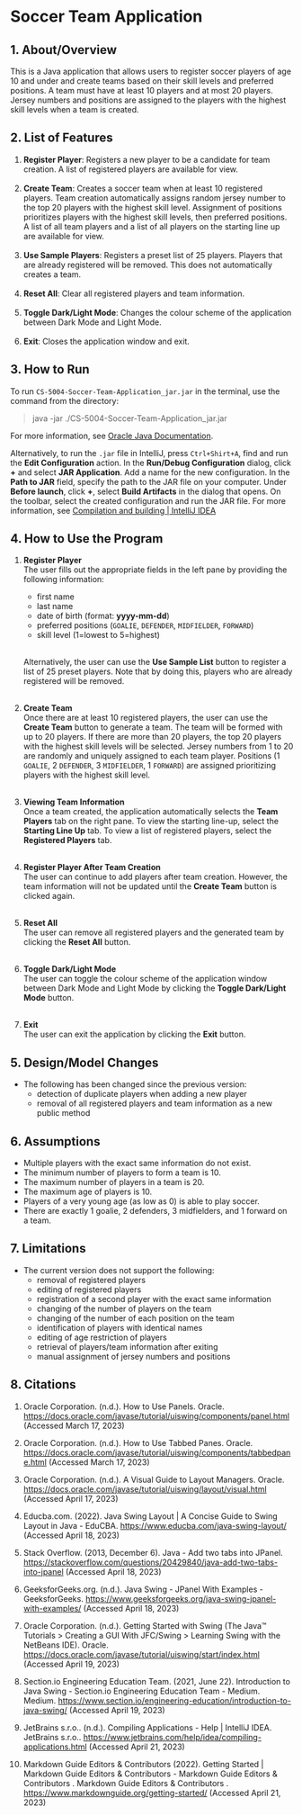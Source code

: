 # Soccer Team Application

## 1. About/Overview

This is a Java application that allows users to register soccer players of age 10 and under and
create teams based on their skill levels and preferred positions.
A team must have at least 10 players and at most 20 players.
Jersey numbers and positions are assigned to the players with the highest skill levels when a team is created.

## 2. List of Features

1. __Register Player__:
   Registers a new player to be a candidate for team creation.
   A list of registered players are available for view.<br><br>
2. __Create Team__:
   Creates a soccer team when at least 10 registered players.
   Team creation automatically assigns random jersey number to the top 20 players with the highest
   skill level.
   Assignment of positions prioritizes players with the highest skill levels, then preferred
   positions.
   A list of all team players and a list of all players on the starting line up are available for
   view.<br><br>
3. __Use Sample Players__:
   Registers a preset list of 25 players. Players that are already registered will be removed.
   This does not automatically creates a team.<br><br>
4. __Reset All__:
   Clear all registered players and team information.<br><br>
5. __Toggle Dark/Light Mode__:
   Changes the colour scheme of the application between Dark Mode and Light Mode.<br><br>
6. __Exit__:
   Closes the application window and exit.<br>

## 3. How to Run

To run `CS-5004-Soccer-Team-Application_jar.jar` in the terminal, use the command from the
directory:
> java -jar ./CS-5004-Soccer-Team-Application_jar.jar

For more information,
see [Oracle Java Documentation](https://docs.oracle.com/javase/tutorial/deployment/jar/run.html).

Alternatively, to run the `.jar` file in IntelliJ, press `Ctrl+Shirt+A`, find and run the __Edit
Configuration__ action.
In the __Run/Debug Configuration__ dialog, click __+__ and select __JAR Application__.
Add a name for the new configuration.
In the __Path to JAR__ field, specify the path to the JAR file on your computer.
Under __Before launch__, click __+__, select __Build Artifacts__ in the dialog that opens.
On the toolbar, select the created configuration and run the JAR file.
For more information,
see [Compilation and building | IntelliJ IDEA](https://www.jetbrains.com/help/idea/compiling-applications.html#run_packaged_jar)

## 4. How to Use the Program

1. __Register Player__<br>
   The user fills out the appropriate fields in the left pane by providing the following
   information:
    * first name
    * last name
    * date of birth (format: __yyyy-mm-dd__)
    * preferred positions (`GOALIE`, `DEFENDER`, `MIDFIELDER`, `FORWARD`)
    * skill level (1=lowest to 5=highest)<br><br>

   Alternatively, the user can use the __Use Sample List__ button to register a list of 25 preset
   players.
   Note that by doing this, players who are already registered will be removed.<br><br>
2. __Create Team__<br>
   Once there are at least 10 registered players, the user can use the __Create Team__ button to
   generate a team.
   The team will be formed with up to 20 players. If there are more than 20 players, the top 20
   players with the highest skill levels will be selected.
   Jersey numbers from 1 to 20 are randomly and uniquely assigned to each team player.
   Positions (1 `GOALIE`, 2 `DEFENDER`, 3 `MIDFIELDER`, 1 `FORWARD`) are assigned prioritizing
   players with the highest skill level.<br><br>

3. __Viewing Team Information__<br>
   Once a team created, the application automatically selects the __Team Players__ tab on the
   right pane.
   To view the starting line-up, select the __Starting Line Up__ tab.
   To view a list of registered players, select the __Registered Players__ tab.<br><br>

4. __Register Player After Team Creation__<br>
   The user can continue to add players after team creation.
   However, the team information will not be updated until the __Create Team__ button is clicked
   again.<br><br>

5. __Reset All__<br>
   The user can remove all registered players and the generated team by clicking the __Reset All__
   button.<br><br>

6. __Toggle Dark/Light Mode__<br>
   The user can toggle the colour scheme of the application window between Dark Mode and Light Mode
   by clicking the __Toggle Dark/Light Mode__ button.<br><br>

7. __Exit__<br>
   The user can exit the application by clicking the __Exit__ button.<br>

## 5. Design/Model Changes

* The following has been changed since the previous version:
    * detection of duplicate players when adding a new player
    * removal of all registered players and team information as a new public method

## 6. Assumptions

* Multiple players with the exact same information do not exist.
* The minimum number of players to form a team is 10.
* The maximum number of players in a team is 20.
* The maximum age of players is 10.
* Players of a very young age (as low as 0) is able to play soccer.
* There are exactly 1 goalie, 2 defenders, 3 midfielders, and 1 forward on a team.

## 7. Limitations

* The current version does not support the following:
    * removal of registered players
    * editing of registered players
    * registration of a second player with the exact same information
    * changing of the number of players on the team
    * changing of the number of each position on the team
    * identification of players with identical names
    * editing of age restriction of players
    * retrieval of players/team information after exiting
    * manual assignment of jersey numbers and positions

## 8. Citations

1. Oracle Corporation. (n.d.). How to Use Panels.
   Oracle. https://docs.oracle.com/javase/tutorial/uiswing/components/panel.html (Accessed March 17, 2023)

2. Oracle Corporation. (n.d.). How to Use Tabbed Panes.
   Oracle. https://docs.oracle.com/javase/tutorial/uiswing/components/tabbedpane.html (Accessed March 17, 2023)

3. Oracle Corporation. (n.d.). A Visual Guide to Layout Managers.
   Oracle. https://docs.oracle.com/javase/tutorial/uiswing/layout/visual.html (Accessed April 17, 2023)

4. Educba.com. (2022). Java Swing Layout | A Concise Guide to Swing Layout in Java -
   EduCBA. https://www.educba.com/java-swing-layout/ (Accessed April 18, 2023)

5. Stack Overflow. (2013, December 6). Java - Add two tabs into
   JPanel. https://stackoverflow.com/questions/20429840/java-add-two-tabs-into-jpanel (Accessed April 18, 2023)

6. GeeksforGeeks.org. (n.d.). Java Swing - JPanel With Examples -
   GeeksforGeeks. https://www.geeksforgeeks.org/java-swing-jpanel-with-examples/ (Accessed April 18, 2023)

7. Oracle Corporation. (n.d.). Getting Started with Swing (The Java™ Tutorials > Creating a GUI With
   JFC/Swing > Learning Swing with the NetBeans IDE).
   Oracle. https://docs.oracle.com/javase/tutorial/uiswing/start/index.html  (Accessed April 19, 2023)

8. Section.io Engineering Education Team. (2021, June 22). Introduction to Java Swing - Section.io
   Engineering Education Team - Medium.
   Medium. https://www.section.io/engineering-education/introduction-to-java-swing/ (Accessed April 19, 2023)

9. JetBrains s.r.o.. (n.d.). Compiling Applications - Help | IntelliJ IDEA. JetBrains
   s.r.o.. https://www.jetbrains.com/help/idea/compiling-applications.html (Accessed April 21, 2023)

10. Markdown Guide Editors & Contributors (2022). Getting Started | Markdown Guide Editors &
    Contributors - Markdown Guide Editors & Contributors . Markdown Guide Editors &
    Contributors . https://www.markdownguide.org/getting-started/ (Accessed April 21, 2023)